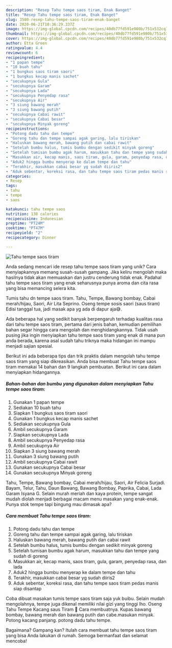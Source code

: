 ```yaml
---
description: "Resep Tahu tempe saos tiram, Enak Banget"
title: "Resep Tahu tempe saos tiram, Enak Banget"
slug: 3500-resep-tahu-tempe-saos-tiram-enak-banget
date: 2020-06-21T10:36:29.337Z
image: https://img-global.cpcdn.com/recipes/40db77fd591e980b/751x532cq70/tahu-tempe-saos-tiram-foto-resep-utama.jpg
thumbnail: https://img-global.cpcdn.com/recipes/40db77fd591e980b/751x532cq70/tahu-tempe-saos-tiram-foto-resep-utama.jpg
cover: https://img-global.cpcdn.com/recipes/40db77fd591e980b/751x532cq70/tahu-tempe-saos-tiram-foto-resep-utama.jpg
author: Etta Green
ratingvalue: 4.4
reviewcount: 6
recipeingredient:
- "1 papan tempe"
- "10 buah tahu"
- "1 bungkus saos tiram saori"
- "1 bungkus kecap manis sachet"
- "secukupnya Gula"
- "secukupnya Garam"
- "secukupnya Lada"
- "secukupnya Penyedap rasa"
- "secukupnya Air"
- "3 siung bawang merah"
- "3 siung bawang putih"
- "secukupnya Cabai rawit"
- "secukupnya Cabai besar"
- "secukupnya Minyak goreng"
recipeinstructions:
- "Potong dadu tahu dan tempe"
- "Goreng tahu dan tempe sampai agak garing, lalu tiriskan"
- "Haluskan bawang merah, bawang putih dan cabai rawit"
- "Setelah bumbu halus, tumis bumbu dengan sedikit minyak goreng"
- "Setelah tumisan bumbu agak harum, masukkan tahu dan tempe yang sudah di goreng"
- "Masukkan air, kecap manis, saos tiram, gula, garam, penyedap rasa, dan lada"
- "Aduk2 hingga bumbu menyerap ke dalam tempe dan tahu"
- "Terakhir, masukkan cabai besar yg sudah diiris2"
- "Aduk sebentar, koreksi rasa, dan tahu tempe saos tiram pedas manis siap disantap"
categories:
- Resep
tags:
- tahu
- tempe
- saos

katakunci: tahu tempe saos 
nutrition: 138 calories
recipecuisine: Indonesian
preptime: "PT24M"
cooktime: "PT47M"
recipeyield: "2"
recipecategory: Dinner

---
```



![Tahu tempe saos tiram](https://img-global.cpcdn.com/recipes/40db77fd591e980b/751x532cq70/tahu-tempe-saos-tiram-foto-resep-utama.jpg)

Anda sedang mencari ide resep tahu tempe saos tiram yang unik? Cara menyiapkannya memang susah-susah gampang. Jika keliru mengolah maka hasilnya tidak akan memuaskan dan justru cenderung tidak enak. Padahal tahu tempe saos tiram yang enak seharusnya punya aroma dan cita rasa yang bisa memancing selera kita.

Tumis tahu dn tempe saos tiram. Tahu, Tempe, Bawang bombay, Cabai merah/hijau, Saori, Air Lita Seprino. Oseng tempe sosis saori (saus tiram) Edisi tanggal tua, jadi masak apa yg ada di dapur aja😅.

Ada beberapa hal yang sedikit banyak berpengaruh terhadap kualitas rasa dari tahu tempe saos tiram, pertama dari jenis bahan, kemudian pemilihan bahan segar hingga cara mengolah dan menghidangkannya. Tidak usah pusing jika ingin menyiapkan tahu tempe saos tiram yang enak di mana pun anda berada, karena asal sudah tahu triknya maka hidangan ini mampu menjadi sajian spesial.


Berikut ini ada beberapa tips dan trik praktis dalam mengolah tahu tempe saos tiram yang siap dikreasikan. Anda bisa membuat Tahu tempe saos tiram memakai 14 bahan dan 9 langkah pembuatan. Berikut ini cara dalam menyiapkan hidangannya.

<!--inarticleads1-->

##### Bahan-bahan dan bumbu yang digunakan dalam menyiapkan Tahu tempe saos tiram:

1. Gunakan 1 papan tempe
1. Sediakan 10 buah tahu
1. Siapkan 1 bungkus saos tiram saori
1. Gunakan 1 bungkus kecap manis sachet
1. Sediakan secukupnya Gula
1. Ambil secukupnya Garam
1. Siapkan secukupnya Lada
1. Ambil secukupnya Penyedap rasa
1. Ambil secukupnya Air
1. Siapkan 3 siung bawang merah
1. Gunakan 3 siung bawang putih
1. Ambil secukupnya Cabai rawit
1. Gunakan secukupnya Cabai besar
1. Gunakan secukupnya Minyak goreng


Tahu, Tempe, Bawang bombay, Cabai merah/hijau, Saori, Air Felicia Surjadi. Bayam, Telur, Tahu, Daun Bawang, Bawang Bombay, Paprika, Cabai, Lada Garam Isyana G. Selain murah meriah dan kaya protein, tempe sangat mudah diolah menjadi berbagai macam menu masakan yang enak-enak. Punya stok tempe tapi bingung mau dimasak apa? 

<!--inarticleads2-->

##### Cara membuat Tahu tempe saos tiram:

1. Potong dadu tahu dan tempe
1. Goreng tahu dan tempe sampai agak garing, lalu tiriskan
1. Haluskan bawang merah, bawang putih dan cabai rawit
1. Setelah bumbu halus, tumis bumbu dengan sedikit minyak goreng
1. Setelah tumisan bumbu agak harum, masukkan tahu dan tempe yang sudah di goreng
1. Masukkan air, kecap manis, saos tiram, gula, garam, penyedap rasa, dan lada
1. Aduk2 hingga bumbu menyerap ke dalam tempe dan tahu
1. Terakhir, masukkan cabai besar yg sudah diiris2
1. Aduk sebentar, koreksi rasa, dan tahu tempe saos tiram pedas manis siap disantap


Coba dibuat masakan tumis tempe saos tiram saja yuk buibu. Selain mudah mengolahnya, tempe juga dikenal memiliki nilai gizi yang tinggi lho. Oseng Tahu Tempe Kacang saus Tiram 🦪 Cara membuatnya. Kupas bawang bombay, bawang merah dan bawang putih dan cabe.masukan minyak. Potong kacang panjang. potong dadu tahu tempe. 

Bagaimana? Gampang kan? Itulah cara membuat tahu tempe saos tiram yang bisa Anda lakukan di rumah. Semoga bermanfaat dan selamat mencoba!
